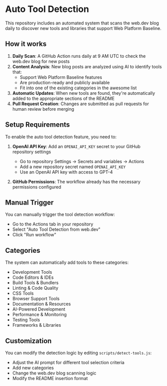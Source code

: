 # Auto Tool Detection

This repository includes an automated system that scans the web.dev blog daily to discover new tools and libraries that support Web Platform Baseline.

## How it works

1. **Daily Scan**: A GitHub Action runs daily at 9 AM UTC to check the web.dev blog for new posts
2. **Content Analysis**: New blog posts are analyzed using AI to identify tools that:
   - Support Web Platform Baseline features
   - Are production-ready and publicly available
   - Fit into one of the existing categories in the awesome list
3. **Automatic Updates**: When new tools are found, they're automatically added to the appropriate sections of the README
4. **Pull Request Creation**: Changes are submitted as pull requests for human review before merging

## Setup Requirements

To enable the auto tool detection feature, you need to:

1. **OpenAI API Key**: Add an `OPENAI_API_KEY` secret to your GitHub repository settings
   - Go to repository Settings → Secrets and variables → Actions
   - Add a new repository secret named `OPENAI_API_KEY`
   - Use an OpenAI API key with access to GPT-4

2. **GitHub Permissions**: The workflow already has the necessary permissions configured

## Manual Trigger

You can manually trigger the tool detection workflow:
- Go to the Actions tab in your repository
- Select "Auto Tool Detection from web.dev"
- Click "Run workflow"

## Categories

The system can automatically add tools to these categories:
- Development Tools
- Code Editors & IDEs
- Build Tools & Bundlers
- Linting & Code Quality
- CSS Tools
- Browser Support Tools
- Documentation & Resources
- AI-Powered Development
- Performance & Monitoring
- Testing Tools
- Frameworks & Libraries

## Customization

You can modify the detection logic by editing `scripts/detect-tools.js`:
- Adjust the AI prompt for different tool selection criteria
- Add new categories
- Change the web.dev blog scanning logic
- Modify the README insertion format